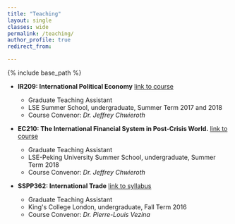 ```yaml
---
title: "Teaching"
layout: single
classes: wide
permalink: /teaching/
author_profile: true
redirect_from:

---
```


{% include base_path %}

* **IR209: International Political Economy** [link to course](https://www.lse.ac.uk/study-at-lse/Summer-Schools/Summer-School/Courses/Secure/International-Relations-Government-and-Society/IR209) 
  * Graduate Teaching Assistant
  * LSE Summer School, undergraduate, Summer Term 2017 and 2018
  * Course Convenor: _Dr. Jeffrey Chwieroth_

* **EC210: The International Financial System in Post-Crisis World.** [link to course](http://www.lse.ac.uk/study-at-lse/Summer-Schools/lse-pku-summer-school/courses/lps-ec210)
  * Graduate Teaching Assistant
  * LSE-Peking University Summer School, undergraduate, Summer Term 2018
  * Course Convenor: _Dr. Jeffrey Chwieroth_
 
* **SSPP362: International Trade** [link to syllabus](http://pierrelouisvezina.weebly.com/uploads/2/3/4/2/2342194/syllabus_6sspp362__2017.docx)
  * Graduate Teaching Assistant
  * King's College London, undergraduate, Fall Term 2016
  * Course Convenor: _Dr. Pierre-Louis Vezina_
